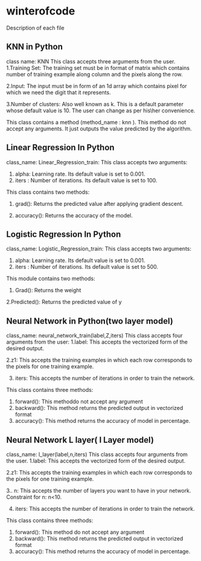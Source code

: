 # winterofcode

Description of each file 

## KNN in Python
class name: KNN
This class accepts three arguments from the user.
1.Training Set: The training set must be in format of matrix which contains number of training example along column and the pixels along the row.

2.Input: The input must be in form of an 1d array which contains pixel for which we need the digit that it represents.

3.Number of clusters: Also well known as k. This is a default parameter whose default value is 10. The user can change as per his\her convenience.

This class contains a method (method_name : knn ). This method do not accept any arguments. It just outputs the value predicted by the algorithm. 


## Linear Regression In Python
class_name: Linear_Regression_train:
This class accepts two arguments:
1. alpha:  Learning rate. Its default value is set to 0.001.
2. iters :  Number of iterations. Its default value is set to 100.

This class contains two methods:

1. grad(): Returns the predicted value after applying gradient descent.

2. accuracy(): Returns the accuracy of the model. 


## Logistic Regression In Python
class_name: Logistic_Regression_train:
This class accepts two arguments:
1. alpha:  Learning rate. Its default value is set to 0.001.
2. iters :  Number of iterations. Its default value is set to 500.

This module contains two methods:
1. Grad(): Returns the weight  

2.Predicted(): Returns the predicted value of y


## Neural Network in Python(two layer model)
class_name: neural_network_train(label,Z,iters)
This class accepts four arguments from the user:
1.label: This accepts the vectorized form of the desired output. 

2.z1: This accepts the training examples in which each row corresponds to the pixels for one training example.

3. iters: This accepts the number of iterations in order to train the network.

This class contains three methods:
1. forward(): This methoddo not accept any argument
2. backward(): This method returns the predicted output in vectorized format
3. accuracy(): This method returns the accuracy of model in percentage.


## Neural Network L layer( l Layer model)
class_name: l_layer(label,n,iters)
This class accepts four arguments from the user.
1.label: This accepts the vectorized form of the desired output. 

2.z1: This accepts the training examples in which each row corresponds to the pixels for one training example.
 
3.. n: This accepts the number of layers you want to have in your network. Constraint for n: n<10.

4. iters: This accepts the number of iterations in order to train the network.

This class contains three methods:
1. forward(): This method do not accept any argument
2. backward(): This method returns the predicted output in vectorized format
3. accuracy(): This method returns the accuracy of model in percentage.
